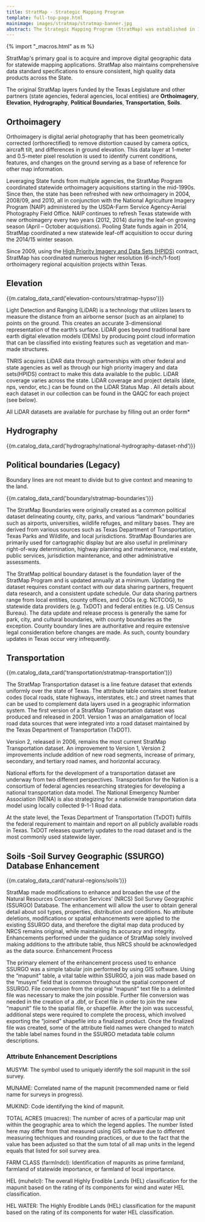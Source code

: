 ```yaml
---
title: StratMap - Strategic Mapping Program
template: full-top-page.html
mainimage: images/stratmap/stratmap-banner.jpg
abstract: The Strategic Mapping Program (StratMap) was established in 1997 by Senate Bill 1 to develop consistent statewide digital data layers.
---
```


{% import "_macros.html" as m %}

StratMap's primary goal is to acquire and improve digital geographic data for statewide mapping applications. StratMap also maintains comprehensive data standard specifications to ensure consistent, high quality data products across the State.

The original StratMap layers funded by the Texas Legislature and other partners (state agencies, federal agencies, local entities) are **Orthoimagery**, **Elevation**, **Hydrography**, **Political Boundaries**, **Transportation**, **Soils**.

## Orthoimagery

Orthoimagery is digital aerial photography that has been geometrically corrected (orthorectified) to remove distortion caused by camera optics, aircraft tilt, and differences in ground elevation. This data layer at 1-meter and 0.5-meter pixel resolution is used to identify current conditions, features, and changes on the ground serving as a base of reference for other map information. 

Leveraging State funds from multiple agencies, the StratMap Program coordinated statewide orthoimagery acquisitions starting in the mid-1990s. Since then, the state has been refreshed with new orthoimagery in 2004, 2008/09, and 2010, all in conjunction with the National Agriculture Imagery Program (NAIP) administered by the USDA-Farm Service Agency-Aerial Photography Field Office. NAIP continues to refresh Texas statewide with new orthoimagery every two years (2012, 2014) during the leaf-on growing season (April – October acquisitions). Pooling State funds again in 2014, StratMap coordinated a new statewide leaf-off acquisition to occur during the 2014/15 winter season.

Since 2009, using the [High Priority Imagery and Data Sets (HPIDS)](high-priority-imagery-datasets) contract, StratMap has coordinated numerous higher resolution (6-inch/1-foot) orthoimagery regional acquisition projects within Texas.

## Elevation

{{m.catalog_data_card('elevation-contours/stratmap-hypso')}}

Light Detection and Ranging (LiDAR) is a technology that utilizes lasers to measure the distance from an airborne sensor (such as an airplane) to points on the ground. This creates an accurate 3-dimensional representation of the earth’s surface. LiDAR goes beyond traditional bare earth digital elevation models (DEMs) by producing point cloud information that can be classified into existing features such as vegetation and man-made structures.

TNRIS acquires LiDAR data through partnerships with other federal and state agencies as well as through our high priority imagery and data sets(HPIDS) contract to make this data available to the public. LiDAR coverage varies across the state. LiDAR coverage and project details (date, nps, vendor, etc.) can be found on the LiDAR Status Map . All details about each dataset in our collection can be found in the QAQC for each project (see below).

All LiDAR datasets are available for purchase by filling out an order form*

## Hydrography
{{m.catalog_data_card('hydrography/national-hydrography-dataset-nhd')}}

## Political boundaries (Legacy)

<p class="lead">Boundary lines are not meant to divide but to give context and meaning to the land.</p>

{{m.catalog_data_card('boundary/stratmap-boundaries')}}

The StratMap Boundaries were originally created as a common political dataset delineating county, city, parks, and various “landmark” boundaries such as airports, universities, wildlife refuges, and military bases. They are derived from various sources such as Texas Department of Transportation, Texas Parks and Wildlife, and local jurisdictions. StratMap Boundaries are primarily used for cartographic display but are also useful in preliminary right-of-way determination, highway planning and maintenance, real estate, public services, jurisdiction maintenance, and other administrative assessments.

The StratMap political boundary dataset is the foundation layer of the StratMap Program and is updated annually at a minimum. Updating the dataset requires constant contact with our data sharing partners, frequent data research, and a consistent update schedule. Our data sharing partners range from local entities, county offices, and COGs (e.g. NCTCOG), to statewide data providers (e.g. TxDOT) and federal entities (e.g. US Census Bureau). The data update and release process is generally the same for park, city, and cultural boundaries, with county boundaries as the exception. County boundary lines are authoritative and require extensive legal consideration before changes are made. As such, county boundary updates in Texas occur very infrequently.


## Transportation

{{m.catalog_data_card('transportation/stratmap-transportation')}}

The StratMap Transportation dataset is a line feature dataset that extends uniformly over the state of Texas. The attribute table contains street feature codes (local roads, state highways, interstates, etc.) and street names that can be used to complement data layers used in a geographic information system.  The first version of a StratMap Transportation dataset was produced and released in 2001. Version 1 was an amalgamation of local road data sources that were integrated into a road dataset maintained by the Texas Department of Transportation (TxDOT).

Version 2, released in 2006, remains the most current StratMap Transportation dataset.  An improvement to Version 1, Version 2 improvements include addition of new road segments, increase of primary, secondary, and tertiary road names, and horizontal accuracy.

National efforts for the development of a transportation dataset are underway from two different perspectives. Transportation for the Nation is a consortium of federal agencies researching strategies for developing a national transportation data model. The National Emergency Number Association (NENA) is also strategizing for a nationwide transportation data model using locally collected 9-1-1 Road data.

At the state level, the Texas Department of Transportation (TxDOT) fulfills the federal requirement to maintain and report on all publicly available roads in Texas. TxDOT releases quarterly updates to the road dataset and is the most commonly used statewide layer.


## Soils -Soil Survey Geographic (SSURGO) Database Enhancement
{{m.catalog_data_card('natural-regions/soils')}}

StratMap made modifications to enhance and broaden the use of the Natural Resources Conservation Services’ (NRCS) Soil Survey Geographic (SSURGO) Database. The enhancement will allow the user to obtain general detail about soil types, properties, distribution and conditions. No attribute deletions, modifications or spatial enhancements were applied to the existing SSURGO data, and therefore the digital map data produced by NRCS remains original, while maintaining its accuracy and integrity. Enhancements performed under the guidance of StratMap solely involved making additions to the attribute table, thus NRCS should be acknowledged as the data source.
Enhancement Process

The primary element of the enhancement process used to enhance SSURGO was a simple tabular join performed by using GIS software. Using the “mapunit” table, a vital table within SSURGO, a join was made based on the “musym” field that is common throughout the spatial component of SSURGO. File conversion from the original “mapunit” text file to a delimited file was necessary to make the join possible.  Further file conversion was needed in the creation of a .dbf, or Excel file in order to join the new “mapunit” file to the spatial file, or shapefile. After the join was successful, additional steps were required to complete the process, which involved exporting the “joined” shapefile into a finalized product. Once the finalized file was created, some of the attribute field names were changed to match the table label names found in the SSURGO metadata table column descriptions.

### Attribute Enhancement Descriptions
MUSYM: The symbol used to uniquely identify the soil mapunit in the soil survey.

MUNAME: Correlated name of the mapunit (recommended name or field name for surveys in progress).

MUKIND: Code identifying the kind of mapunit.

TOTAL ACRES (muacres): The number of acres of a particular map unit within the geographic area to which the legend applies. The number listed here may differ from that measured using GIS software due to different measuring techniques and rounding practices, or due to the fact that the value has
been adjusted so that the sum total of all map units in the legend equals that listed for soil survey area. 

FARM CLASS (farmlndcl): Identification of mapunits as prime farmland, farmland of statewide importance, or farmland of local importance.

HEL (muhelcl): The overall Highly Erodible Lands (HEL) classification for the mapunit based on the rating of its components for wind and water HEL classification.

HEL WATER: The Highly Erodible Lands (HEL) classification for the mapunit based on the rating of its components for water HEL classification.


